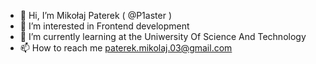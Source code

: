 - 👋 Hi, I’m Mikołaj Paterek ( @P1aster ) 
- 👀 I’m interested in Frontend development
- 🌱 I’m currently learning at the Uniwersity Of Science And Technology
- 📫 How to reach me paterek.mikolaj.03@gmail.com

<!---
P1aster/P1aster is a ✨ special ✨ repository because its `README.md` (this file) appears on your GitHub profile.
You can click the Preview link to take a look at your changes.
--->
